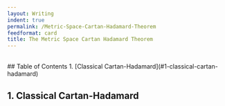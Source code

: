 ```yaml
---
layout: Writing
indent: true
permalink: /Metric-Space-Cartan-Hadamard-Theorem
feedformat: card
title: The Metric Space Cartan Hadamard Theorem
---
```


<br>
## Table of Contents
1. [Classical Cartan-Hadamard](#1-classical-cartan-hadamard)


## 1. Classical Cartan-Hadamard


